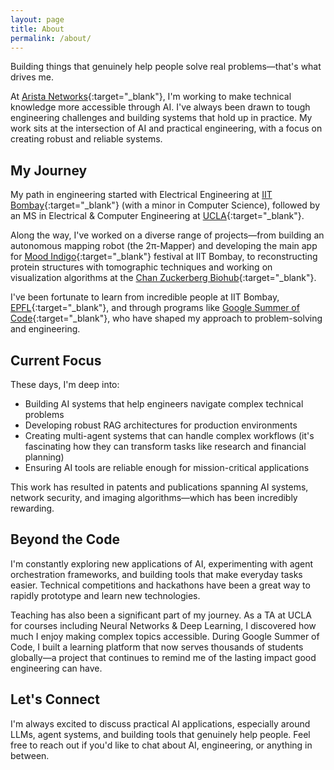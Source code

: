 ```yaml
---
layout: page
title: About
permalink: /about/
---
```


Building things that genuinely help people solve real problems—that's what drives me.

At [Arista Networks](https://www.arista.com/en/){:target="_blank"}, I'm working to make technical knowledge more accessible through AI. I've always been drawn to tough engineering challenges and building systems that hold up in practice. My work sits at the intersection of AI and practical engineering, with a focus on creating robust and reliable systems.

## My Journey

My path in engineering started with Electrical Engineering at [IIT Bombay](https://www.iitb.ac.in/){:target="_blank"} (with a minor in Computer Science), followed by an MS in Electrical & Computer Engineering at [UCLA](https://www.ucla.edu/){:target="_blank"}. 

Along the way, I've worked on a diverse range of projects—from building an autonomous mapping robot (the 2π-Mapper) and developing the main app for [Mood Indigo](https://moodi.org/){:target="_blank"} festival at IIT Bombay, to reconstructing protein structures with tomographic techniques and working on visualization algorithms at the [Chan Zuckerberg Biohub](https://www.czbiohub.org/){:target="_blank"}.

I've been fortunate to learn from incredible people at IIT Bombay, [EPFL](https://www.epfl.ch/en/){:target="_blank"}, and through programs like [Google Summer of Code](https://summerofcode.withgoogle.com/){:target="_blank"}, who have shaped my approach to problem-solving and engineering.

## Current Focus

These days, I'm deep into:
- Building AI systems that help engineers navigate complex technical problems
- Developing robust RAG architectures for production environments
- Creating multi-agent systems that can handle complex workflows (it's fascinating how they can transform tasks like research and financial planning)
- Ensuring AI tools are reliable enough for mission-critical applications

This work has resulted in patents and publications spanning AI systems, network security, and imaging algorithms—which has been incredibly rewarding.

## Beyond the Code

I'm constantly exploring new applications of AI, experimenting with agent orchestration frameworks, and building tools that make everyday tasks easier. Technical competitions and hackathons have been a great way to rapidly prototype and learn new technologies.

Teaching has also been a significant part of my journey. As a TA at UCLA for courses including Neural Networks & Deep Learning, I discovered how much I enjoy making complex topics accessible. During Google Summer of Code, I built a learning platform that now serves thousands of students globally—a project that continues to remind me of the lasting impact good engineering can have.

## Let's Connect

I'm always excited to discuss practical AI applications, especially around LLMs, agent systems, and building tools that genuinely help people. Feel free to reach out if you'd like to chat about AI, engineering, or anything in between.

